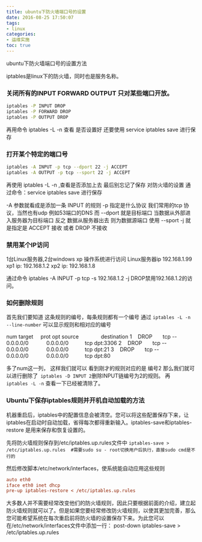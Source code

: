 ```yaml
---
title: ubuntu下防火墙端口号的设置
date: 2016-08-25 17:50:07
tags:
- linux
categories:
- 运维实施
toc: true
---
```

ubuntu下防火墙端口号的设置方法
<!-- more -->
iptables是linux下的防火墙，同时也是服务名称。
### 关闭所有的INPUT FORWARD OUTPUT 只对某些端口开放。
```bash
iptables -P INPUT DROP
iptables -P FORWARD DROP
iptables -P OUTPUT DROP
```
再用命令 iptables -L -n 查看 是否设置好
还要使用 service iptables save 进行保存
### 打开某个特定的端口号
```bash
iptables -A INPUT -p tcp --dport 22 -j ACCEPT
iptables -A OUTPUT -p tcp --sport 22 -j ACCEPT
```
再使用 iptables -L -n ,查看是否添加上去
最后别忘记了保存 对防火墙的设置
通过命令：service iptables save 进行保存

-A 参数就看成是添加一条 INPUT 的规则
-p 指定是什么协议 我们常用的tcp 协议，当然也有udp 例如53端口的DNS
而 --dport 就是目标端口 当数据从外部进入服务器为目标端口
反之 数据从服务器出去 则为数据源端口 使用 --sport
-j 就是指定是 ACCEPT 接收 或者 DROP 不接收
### 禁用某个IP访问
1台Linux服务器,2台windows xp 操作系统进行访问
Linux服务器ip 192.168.1.99
xp1 ip: 192.168.1.2
xp2 ip: 192.168.1.8

通过命令 iptables -A INPUT -p tcp -s 192.168.1.2 -j DROP禁用192.168.1.2的访问。
### 如何删除规则
首先我们要知道 这条规则的编号，每条规则都有一个编号
通过 ` iptables -L -n --line-number ` 可以显示规则和相对应的编号

num target     prot opt source               destination
1    DROP       tcp -- 0.0.0.0/0            0.0.0.0/0           tcp dpt:3306
2    DROP       tcp -- 0.0.0.0/0            0.0.0.0/0           tcp dpt:21
3    DROP       tcp -- 0.0.0.0/0            0.0.0.0/0           tcp dpt:80

多了num这一列， 这样我们就可以 看到刚才的规则对应的是 编号2
那么我们就可以进行删除了` iptables -D INPUT 2`删除INPUT链编号为2的规则。
再 ` iptables -L -n` 查看一下已经被清除了。
### Ubuntu下保存iptables规则并开机自动加载的方法
机器重启后，iptables中的配置信息会被清空。您可以将这些配置保存下来，让iptables在启动时自动加载，省得每次都得重新输入。iptables-save和iptables-restore 是用来保存和恢复设置的。

先将防火墙规则保存到/etc/iptables.up.rules文件中
` iptables-save > /etc/iptables.up.rules  #需要sudo su - root切换用户后执行，直接sudo cmd是不行的 `

然后修改脚本/etc/network/interfaces，使系统能自动应用这些规则
```Ini
auto eth0
iface eth0 inet dhcp
pre-up iptables-restore < /etc/iptables.up.rules
```
大多数人并不需要经常改变他们的防火墙规则，因此只要根据前面的介绍，建立起防火墙规则就可以了。但是如果您要经常修改防火墙规则，以使其更加完善，那么您可能希望系统在每次重启前将防火墙的设置保存下来。为此您可以在/etc/network/interfaces文件中添加一行：
post-down iptables-save > /etc/iptables.up.rules

